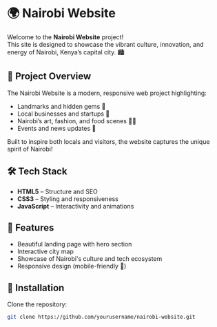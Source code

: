 # 🌍 Nairobi Website

Welcome to the **Nairobi Website** project!  
This site is designed to showcase the vibrant culture, innovation, and energy of Nairobi, Kenya’s capital city. 🏙️

## 🚀 Project Overview
The Nairobi Website is a modern, responsive web project highlighting:
- Landmarks and hidden gems 🌟
- Local businesses and startups 🚀
- Nairobi’s art, fashion, and food scenes 🎨🍲
- Events and news updates 📅

Built to inspire both locals and visitors, the website captures the unique spirit of Nairobi!

## 🛠️ Tech Stack
- **HTML5** – Structure and SEO
- **CSS3** – Styling and responsiveness
- **JavaScript** – Interactivity and animations

## 📸 Features
- Beautiful landing page with hero section
- Interactive city map
- Showcase of Nairobi's culture and tech ecosystem
- Responsive design (mobile-friendly 📱)

## 📂 Installation

Clone the repository:

```bash
git clone https://github.com/yourusername/nairobi-website.git
